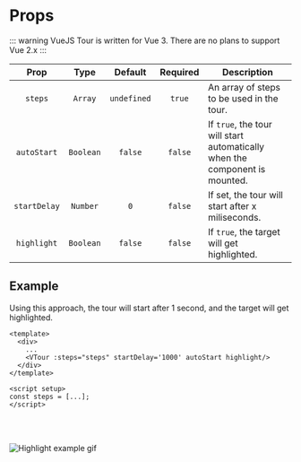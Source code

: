 # Props

::: warning
VueJS Tour is written for Vue 3. There are no plans to support Vue 2.x
:::

|     Prop     |   Type    |   Default   | Required | Description                                                                 |
|:------------:|:---------:|:-----------:|:--------:|-----------------------------------------------------------------------------|
|   `steps`    |  `Array`  | `undefined` |  `true`  | An array of steps to be used in the tour.                                   |
| `autoStart`  | `Boolean` |   `false`   | `false`  | If `true`, the tour will start automatically when the component is mounted. |
| `startDelay` | `Number`  |     `0`     | `false`  | If set, the tour will start after x miliseconds.                            |
| `highlight`  | `Boolean` |   `false`   | `false`  | If `true`, the target will get highlighted.                                 |

## Example

Using this approach, the tour will start after 1 second, and the target will get highlighted.

```vue{4}
<template>
  <div>
    ...
    <VTour :steps="steps" startDelay='1000' autoStart highlight/>
  </div>
</template>

<script setup>
const steps = [...];
</script>
```
<br>
<br>

![Highlight example gif](https://raw.githubusercontent.com/GlobalHive/vuejs-tour/master/highlight.gif)
